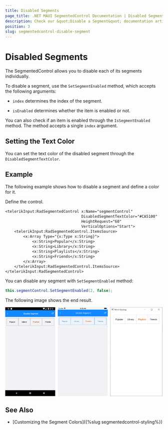 ```yaml
---
title: Disabled Segments
page_title: .NET MAUI SegmentedControl Documentation | Disabled Segments
description: Check our &quot;Disable a Segment&quot; documentation article for Telerik SegmentedControl for .NET MAUI control.
position: 3
slug: segmentedcontrol-disable-segment
---
```


# Disabled Segments

The SegmentedControl allows you to disable each of its segments individually.

To disable a segment, use the `SetSegmentEnabled` method, which accepts the following arguments:

* `index` determines the index of the segment.

* `isEnabled` determines whether the item is enabled or not.

You can also check if an item is enabled through the `IsSegmentEnabled` method. The method accepts a single `index` argument.

## Setting the Text Color

You can set the text color of the disabled segment through the `DisabledSegmentTextColor`.

## Example

The following example shows how to disable a segment and define a color for it.

Define the control.

```XAML
<telerikInput:RadSegmentedControl x:Name="segmentControl"
                                  DisabledSegmentTextColor="#CA5100"
                                  HeightRequest="60"
                                  VerticalOptions="Start">
    <telerikInput:RadSegmentedControl.ItemsSource>
        <x:Array Type="{x:Type x:String}">
            <x:String>Popular</x:String>
            <x:String>Library</x:String>
            <x:String>Playlists</x:String>
            <x:String>Friends</x:String>
        </x:Array>
    </telerikInput:RadSegmentedControl.ItemsSource>
</telerikInput:RadSegmentedControl>
```

You can disable any segment with `SetSegmentEnabled` method:

```C#
this.segmentControl.SetSegmentEnabled(2, false);
```

The following image shows the end result.

![SegmentedControl disable segment example](images/segmentcontrol-features-disablesegment-0.png)

## See Also

- [Customizing the Segment Colors]({%slug segmentedcontrol-styling%})
